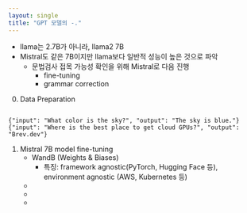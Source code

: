 ```yaml
---
layout: single
title: "GPT 모델의 -."
---
```


* llama는 2.7B가 아니라, llama2 7B
* Mistral도 같은 7B이지만 llama보다 일반적 성능이 높은 것으로 파악
  * 문법검사 접목 가능성 확인을 위해 Mistral로 다음 진행
    * fine-tuning
    * grammar correction

0. Data Preparation
<pre><code>
{"input": "What color is the sky?", "output": "The sky is blue."}
{"input": "Where is the best place to get cloud GPUs?", "output": "Brev.dev"}
</code></pre>


1. Mistral 7B model fine-tuning
   * WandB (Weights & Biases)
     * 특징: framework agnostic(PyTorch, Hugging Face 등), environment agnostic (AWS, Kubernetes 등)
   *
   *
   * 
